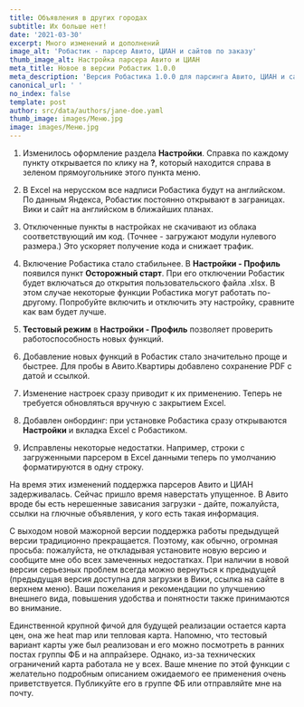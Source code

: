 ```yaml
---
title: Объявления в других городах
subtitle: Их больше нет!
date: '2021-03-30'
excerpt: Много изменений и дополнений
image_alt: 'Робастик - парсер Авито, ЦИАН и сайтов по заказу'
thumb_image_alt: Настройка парсера Авито и ЦИАН
meta_title: Новое в версии Робастик 1.0.0
meta_description: 'Версия Робастика 1.0.0 для парсинга Авито, ЦИАН и сайтов по заказу'
canonical_url: ' '
no_index: false
template: post
author: src/data/authors/jane-doe.yaml
thumb_image: images/Меню.jpg
image: images/Меню.jpg
---
```

1.  Изменилось оформление раздела **Настройки**. Справка по каждому пункту открывается по клику на **?**, который находится справа в зеленом прямоугольнике этого пункта меню.

2.  В Excel на нерусском все надписи Робастика будут на английском. По данным Яндекса, Робастик постоянно открывают в заграницах. Вики и сайт на английском в ближайших планах.

3.  Отключенные пункты в настройках не скачивают из облака соответствующий им код. (Точнее - загружают модули нулевого размера.) Это ускоряет получение кода и снижает трафик.

4.  Включение Робастика стало стабильнее. В **Настройки - Профиль** появился пункт **Осторожный старт**. При его отключении Робастик будет включаться до открытия пользовательского файла .xlsx. В этом случае некоторые функции Робастика могут работать по-другому. Попробуйте включить и отключить эту настройку, сравните как вам будет лучше.

5.  **Тестовый режим** в **Настройки - Профиль** позволяет проверить работоспособность новых функций.

6.  Добавление новых функций в Робастик стало значительно проще и быстрее. Для пробы в Авито.Квартиры добавлено сохранение PDF с датой и ссылкой.

7.  Изменение настроек сразу приводит к их применению. Теперь не требуется обновляться вручную с закрытием Excel.

8.  Добавлен онбординг: при установке Робастика сразу открываются **Настройки** и вкладка Excel с Робастиком.

9.  Исправлены некоторые недостатки. Например, строки с загруженными парсером в Excel данными теперь по умолчанию форматируются в одну строку.

На время этих изменений поддержка парсеров Авито и ЦИАН задерживалась. Сейчас пришло время наверстать упущенное. В Авито вроде бы есть нерешенные зависания загрузки - дайте, пожалуйста, ссылки на глючные объявления, у кого есть такая информация.

С выходом новой мажорной версии поддержка работы предыдущей версии традиционно прекращается. Поэтому, как обычно, огромная просьба: пожалуйста, не откладывая установите новую версию и сообщите мне обо всех замеченных недостатках. При наличии в новой версии серьезных проблем всегда можно вернуться к предыдущей (предыдущая версия доступна для загрузки в Вики, ссылка на сайте в верхнем меню). Ваши пожелания и рекомендации по улучшению внешнего вида, повышения удобства и понятности также принимаются во внимание.

Единственной крупной фичой для будущей реализации остается карта цен, она же heat map или тепловая карта. Напомню, что тестовый вариант карты уже был реализован и его можно посмотреть в ранних постах группы ФБ и на аппрайзере. Однако, из-за технических ограничений карта работала не у всех. Ваше мнение по этой функции с желательно подробным описанием ожидаемого ее применения очень приветствуется. Публикуйте его в группе ФБ или отправляйте мне на почту.
